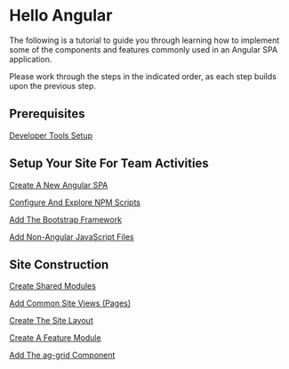 # Hello Angular

The following is a tutorial to guide you through learning how to implement some of the components and features commonly used in an Angular SPA application.

Please work through the steps in the indicated order, as each step builds upon the previous step.

## Prerequisites

[Developer Tools Setup](Developer-Tools-Setup.md)

## Setup Your Site For Team Activities

[Create A New Angular SPA](Create-A-New-Angular-SPA)

[Configure And Explore NPM Scripts](Configure-And-Explore-NPM-Scripts)

[Add The Bootstrap Framework](Add-The-Bootstrap-Framework)

[Add Non-Angular JavaScript Files](Add-Non-Angular-JavaScript-Files)

## Site Construction

[Create Shared Modules](Create-Shared-Modules)

[Add Common Site Views (Pages)](Add-Common-Site-Views-\(Pages\))

[Create The Site Layout](Create-The-Site-Layout)

[Create A Feature Module](Create-A-Feature-Module)

[Add The ag-grid Component](Add-The-ag-grid-Component)

<!--stackedit_data:
eyJoaXN0b3J5IjpbMzM3NDcxMTEzXX0=
-->